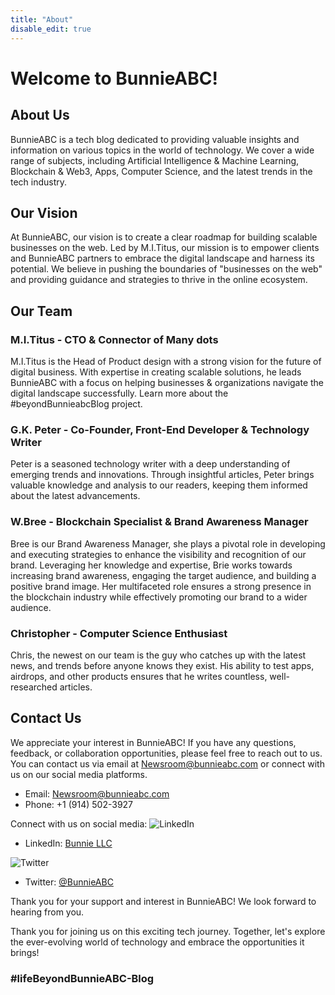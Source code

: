 ```yaml
---
title: "About"
disable_edit: true
---
```


# Welcome to BunnieABC!

## About Us

BunnieABC is a tech blog dedicated to providing valuable insights and information on various topics in the world of technology. We cover a wide range of subjects, including Artificial Intelligence & Machine Learning, Blockchain & Web3, Apps, Computer Science, and the latest trends in the tech industry.

## Our Vision

At BunnieABC, our vision is to create a clear roadmap for building scalable businesses on the web. Led by M.I.Titus, our mission is to empower clients and BunnieABC partners to embrace the digital landscape and harness its potential. We believe in pushing the boundaries of "businesses on the web" and providing guidance and strategies to thrive in the online ecosystem.

## Our Team

### M.I.Titus - CTO & Connector of Many dots

M.I.Titus is the Head of Product design with a strong vision for the future of digital business. With expertise in creating scalable solutions, he leads BunnieABC with a focus on helping businesses & organizations navigate the digital landscape successfully.
Learn more about the #beyondBunnieabcBlog project.

### G.K. Peter - Co-Founder, Front-End Developer & Technology Writer

Peter is a seasoned technology writer with a deep understanding of emerging trends and innovations. Through insightful articles, Peter brings valuable knowledge and analysis to our readers, keeping them informed about the latest advancements.

### W.Bree - Blockchain Specialist & Brand Awareness Manager

Bree is our Brand Awareness Manager, she plays a pivotal role in developing and executing strategies to enhance the visibility and recognition of our brand. Leveraging her knowledge and expertise, Brie works towards increasing brand awareness, engaging the target audience, and building a positive brand image. Her multifaceted role ensures a strong presence in the blockchain industry while effectively promoting our brand to a wider audience.

### Christopher - Computer Science Enthusiast

Chris, the newest on our team is the guy who catches up with the latest news, and trends before anyone knows they exist. His ability to test apps, airdrops, and other products ensures that he writes countless, well-researched articles.

## Contact Us

We appreciate your interest in BunnieABC! If you have any questions, feedback, or collaboration opportunities, please feel free to reach out to us. You can contact us via email at [Newsroom@bunnieabc.com](mailto:Newsroom@bunnieabc.com) or connect with us on our social media platforms.

- Email: [Newsroom@bunnieabc.com](mailto:Newsroom@bunnieabc.com)
- Phone: +1 (914) 502-3927

Connect with us on social media:
![LinkedIn](https://img.shields.io/badge/linkedin-%230077B5.svg?style=for-the-badge&logo=linkedin&logoColor=white)
- LinkedIn: [Bunnie LLC](https://www.linkedin.com/company/bunnie-abc/)

![Twitter](https://img.shields.io/badge/Twitter-%231DA1F2.svg?style=for-the-badge&logo=Twitter&logoColor=white)
- Twitter: [@BunnieABC](https://twitter.com/BunnieABC)

Thank you for your support and interest in BunnieABC! We look forward to hearing from you.


Thank you for joining us on this exciting tech journey. Together, let's explore the ever-evolving world of technology and embrace the opportunities it brings!

### #lifeBeyondBunnieABC-Blog
